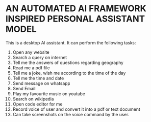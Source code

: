 # AN AUTOMATED AI FRAMEWORK INSPIRED PERSONAL ASSISTANT MODEL
This is a desktop AI assistant.
It can perform the following tasks:
1. Open any website
2. Search a query on internet
3. Tell me the answers of questions regarding geography
4. Read me a pdf file
5. Tell me a joke, wish me according to the time of the day
6. Tell me the time and date 
7. Send message on whatsapp
8. Send Email
9. Play my favourite music on youtube
10. Search on wikipedia
11. Open code editor for me
12. Record voice of user and convert it into a pdf or text document
13. Can take screenshots on the voice command by the user.
